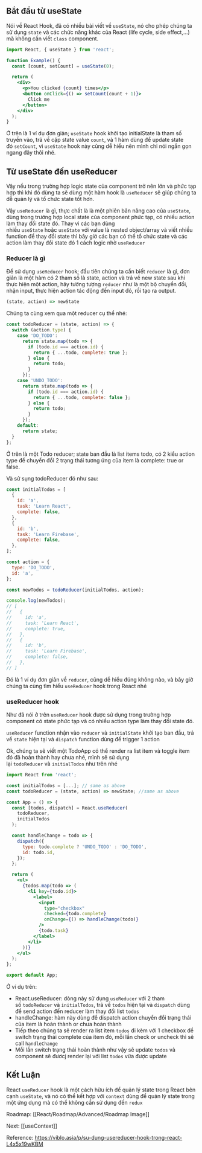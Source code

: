 ## Bắt đầu từ useState

Nói về React Hook, đã có nhiều bài viết về `useState`, nó cho phép chúng ta sử dụng `state` và các chức năng khác của React (life cycle, side effect,...) mà không cần viết `class` component.


```jsx
import React, { useState } from 'react';

function Example() {
  const [count, setCount] = useState(0);

  return (
    <div>
      <p>You clicked {count} times</p>
      <button onClick={() => setCount(count + 1)}>
        Click me
      </button>
    </div>
  );
}

```

Ở trên là 1 ví dụ đơn giản; `useState` hook khởi tạo initialState là tham số truyền vào, trả về cặp state value `count`, và 1 hàm dùng để update state đó `setCount`, vì `useState` hook này cũng dễ hiểu nên mình chỉ nói ngắn gọn ngang đây thôi nhé.

## Từ useState đến useReducer

Vậy nếu trong trường hợp logic state của component trở nên lớn và phức tạp hợp thì khi đó dùng ta sẽ dùng một hàm hook là `useReducer` sẽ giúp chúng ta dễ quản lý và tổ chức state tốt hơn.

Vậy `useReducer` là gì, thực chất là là một phiên bản nâng cao của `useState`, dùng trong trường hợp local state của component phức tạp, có nhiều action làm thay đổi state đó. Thay vì các bạn dùng nhiều `useState` hoặc `useState` với value là nested object/array và viết nhiều function để thay đổi state thì bây giờ các bạn có thể tổ chức state và các action làm thay đổi state đó 1 cách logic nhờ `useReducer`

### Reducer là gì

Để sử dụng `useReducer` hook; đầu tiên chúng ta cần biết `reducer` là gì, đơn giản là một hàm có 2 tham số là state, action và trả về new state sau khi thực hiện một action, hãy tưởng tượng `reducer` như là một bộ chuyển đổi, nhận input, thực hiện action tác động đến input đó, rồi tạo ra output.

```jsx
(state, action) => newState

```

Chúng ta cùng xem qua một reducer cụ thể nhé:

```jsx
const todoReducer = (state, action) => {
  switch (action.type) {
    case 'DO_TODO':
      return state.map(todo => {
        if (todo.id === action.id) {
          return { ...todo, complete: true };
        } else {
          return todo;
        }
      });
    case 'UNDO_TODO':
      return state.map(todo => {
        if (todo.id === action.id) {
          return { ...todo, complete: false };
        } else {
          return todo;
        }
      });
    default:
      return state;
  }
};

```

Ở trên là một Todo reducer; state ban đầu là list items todo, có 2 kiểu action type để chuyển đổi 2 trạng thái tương ứng của item là complete: true or false.

Và sử sụng todoReducer đó như sau:

```jsx
const initialTodos = [
  {
    id: 'a',
    task: 'Learn React',
    complete: false,
  },
  {
    id: 'b',
    task: 'Learn Firebase',
    complete: false,
  },
];

const action = {
  type: 'DO_TODO',
  id: 'a',
};

const newTodos = todoReducer(initialTodos, action);

console.log(newTodos);
// [
//   {
//     id: 'a',
//     task: 'Learn React',
//     complete: true,
//   },
//   {
//     id: 'b',
//     task: 'Learn Firebase',
//     complete: false,
//   },
// ]

```

Đó là 1 ví dụ đơn giản về `reducer`, cũng dễ hiểu đúng không nào, và bây giờ chúng ta cùng tìm hiểu `useReducer` hook trong React nhé

### useReducer hook

Như đã nói ở trên `useReducer` hook được sử dụng trong trường hợp component có state phức tạp và có nhiều action type làm thay đổi state đó.

`useReducer` function nhận vào `reducer` và `initialState` khởi tạo ban đầu, trả về `state` hiện tại và `dispatch` function dùng để trigger 1 action

Ok, chúng ta sẽ viết một TodoApp có thể render ra list item và toggle item đó đã hoàn thành hay chưa nhé, mình sẽ sử dụng lại `todoReducer` và `initialTodos` như trên nhé

```jsx
import React from 'react';

const initialTodos = [...]; // same as above
const todoReducer = (state, action) => newState; //same as above

const App = () => {
  const [todos, dispatch] = React.useReducer(
    todoReducer,
    initialTodos
  );

  const handleChange = todo => {
    dispatch({
      type: todo.complete ? 'UNDO_TODO' : 'DO_TODO',
      id: todo.id,
    });
  };

  return (
    <ul>
      {todos.map(todo => (
        <li key={todo.id}>
          <label>
            <input
              type="checkbox"
              checked={todo.complete}
              onChange={() => handleChange(todo)}
            />
            {todo.task}
          </label>
        </li>
      ))}
    </ul>
  );
};

export default App;

```


Ở ví dụ trên:

-   React.useReducer: dòng này sử dụng `useReducer` với 2 tham số `todoReducer` và `initialTodos`, trả về `todos` hiện tại và `dispatch` dùng để send action đến reducer làm thay đổi list `todos`
-   handleChange: hàm này dùng để dispatch action chuyển đổi trạng thái của item là hoàn thành or chưa hoàn thành
-   Tiếp theo chúng ta sẽ render ra list item `todos` đi kèm với 1 checkbox để switch trạng thái complete của item đó, mỗi lần check or uncheck thì sẽ call `handleChange`
-   Mỗi lần switch trạng thái hoàn thành như vậy sẽ update `todos` và component sẽ đươcj render lại với list `todos` vừa được update

## Kết Luận

React `useReducer` hook là một cách hữu ích để quản lý state trong React bên cạnh `useState`, và nó có thể kết hợp với `context` dùng để quản lý state trong một ứng dụng mà có thể không cần sử dụng đến `redux`



Roadmap: [[React/Roadmap/Advanced/Roadmap Image]]

Next: [[useContext]]

Reference: https://viblo.asia/p/su-dung-usereducer-hook-trong-react-L4x5x19wKBM

